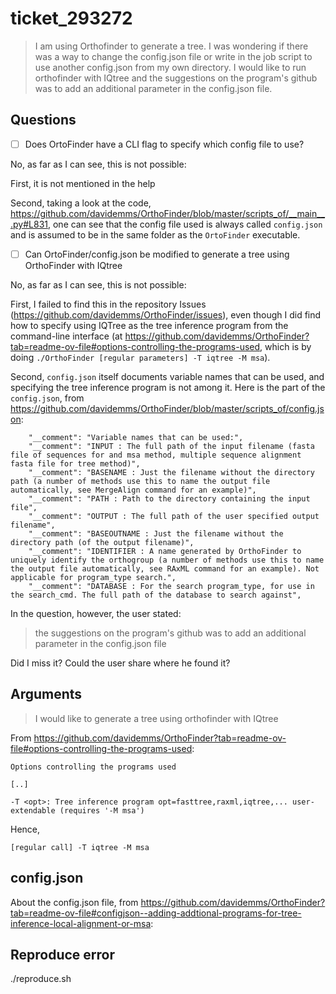 # ticket_293272

> I am using Orthofinder to generate a tree. 
> I was wondering if there was a way to change the config.json file 
> or write in the job script to use another config.json from my own directory. 
> I would like to run orthofinder with IQtree and the suggestions 
> on the program's github was to add an additional parameter in the config.json file.

## Questions

- [ ] Does OrtoFinder have a CLI flag to specify which config file to use?

No, as far as I can see, this is not possible:

First, it is not mentioned in the help

Second, taking a look at the code, https://github.com/davidemms/OrthoFinder/blob/master/scripts_of/__main__.py#L831,
one can see that the config file used is always called `config.json`
and is assumed to be in the same folder as the `OrtoFinder` executable.

- [ ] Can OrtoFinder/config.json be modified to generate a tree using OrthoFinder with IQtree

No, as far as I can see, this is not possible:

First, I failed to find this in the repository Issues (https://github.com/davidemms/OrthoFinder/issues),
even though I did find how to specify using IQTree as the tree inference program
from the command-line interface (at <https://github.com/davidemms/OrthoFinder?tab=readme-ov-file#options-controlling-the-programs-used>,
which is by doing `./OrthoFinder [regular parameters] -T iqtree -M msa`).

Second, `config.json` itself documents variable names that can be used,
and specifying the tree inference program is not among it.
Here is the part of the `config.json`, from https://github.com/davidemms/OrthoFinder/blob/master/scripts_of/config.json:

```
    "__comment": "Variable names that can be used:",
    "__comment": "INPUT : The full path of the input filename (fasta file of sequences for and msa method, multiple sequence alignment fasta file for tree method)",
    "__comment": "BASENAME : Just the filename without the directory path (a number of methods use this to name the output file automatically, see MergeAlign command for an example)",
    "__comment": "PATH : Path to the directory containing the input file",
    "__comment": "OUTPUT : The full path of the user specified output filename",
    "__comment": "BASEOUTNAME : Just the filename without the directory path (of the output filename)",
    "__comment": "IDENTIFIER : A name generated by OrthoFinder to uniquely identify the orthogroup (a number of methods use this to name the output file automatically, see RAxML command for an example). Not applicable for program_type search.",
    "__comment": "DATABASE : For the search program_type, for use in the search_cmd. The full path of the database to search against",
```

In the question, however, the user stated:

> the suggestions on the program's github was to add an additional parameter in the config.json file

Did I miss it? Could the user share where he found it?

## Arguments

> I would like to generate a tree using orthofinder with IQtree

From <https://github.com/davidemms/OrthoFinder?tab=readme-ov-file#options-controlling-the-programs-used>:

```
Options controlling the programs used

[..]

-T <opt>: Tree inference program opt=fasttree,raxml,iqtree,... user-extendable (requires '-M msa') 
```

Hence, 

```
[regular call] -T iqtree -M msa
```

## config.json

About the config.json file, from <https://github.com/davidemms/OrthoFinder?tab=readme-ov-file#configjson--adding-addtional-programs-for-tree-inference-local-alignment-or-msa>:


## Reproduce error

./reproduce.sh
